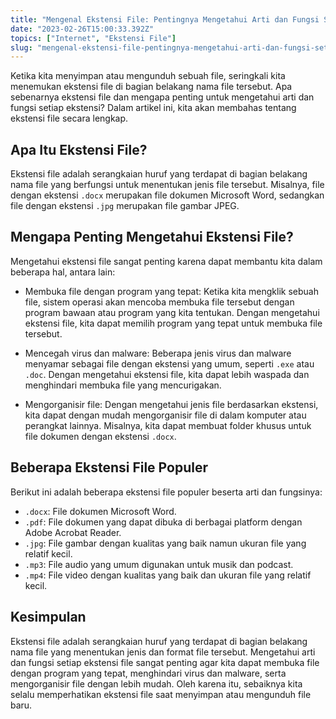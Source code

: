 ```yaml
---
title: "Mengenal Ekstensi File: Pentingnya Mengetahui Arti dan Fungsi Setiap Ekstensi"
date: "2023-02-26T15:00:33.392Z"
topics: ["Internet", "Ekstensi File"]
slug: "mengenal-ekstensi-file-pentingnya-mengetahui-arti-dan-fungsi-setiap-ekstensi"
---
```


Ketika kita menyimpan atau mengunduh sebuah file, seringkali kita menemukan ekstensi file di bagian belakang nama file tersebut. Apa sebenarnya ekstensi file dan mengapa penting untuk mengetahui arti dan fungsi setiap ekstensi? Dalam artikel ini, kita akan membahas tentang ekstensi file secara lengkap.

## Apa Itu Ekstensi File?

Ekstensi file adalah serangkaian huruf yang terdapat di bagian belakang nama file yang berfungsi untuk menentukan jenis file tersebut. Misalnya, file dengan ekstensi `.docx` merupakan file dokumen Microsoft Word, sedangkan file dengan ekstensi `.jpg` merupakan file gambar JPEG.

## Mengapa Penting Mengetahui Ekstensi File?

Mengetahui ekstensi file sangat penting karena dapat membantu kita dalam beberapa hal, antara lain:

- Membuka file dengan program yang tepat: Ketika kita mengklik sebuah file, sistem operasi akan mencoba membuka file tersebut dengan program bawaan atau program yang kita tentukan. Dengan mengetahui ekstensi file, kita dapat memilih program yang tepat untuk membuka file tersebut.

- Mencegah virus dan malware: Beberapa jenis virus dan malware menyamar sebagai file dengan ekstensi yang umum, seperti `.exe` atau `.doc`. Dengan mengetahui ekstensi file, kita dapat lebih waspada dan menghindari membuka file yang mencurigakan.

- Mengorganisir file: Dengan mengetahui jenis file berdasarkan ekstensi, kita dapat dengan mudah mengorganisir file di dalam komputer atau perangkat lainnya. Misalnya, kita dapat membuat folder khusus untuk file dokumen dengan ekstensi `.docx`.

## Beberapa Ekstensi File Populer

Berikut ini adalah beberapa ekstensi file populer beserta arti dan fungsinya:

- `.docx`: File dokumen Microsoft Word.
- `.pdf`: File dokumen yang dapat dibuka di berbagai platform dengan Adobe Acrobat Reader.
- `.jpg`: File gambar dengan kualitas yang baik namun ukuran file yang relatif kecil.
- `.mp3`: File audio yang umum digunakan untuk musik dan podcast.
- `.mp4`: File video dengan kualitas yang baik dan ukuran file yang relatif kecil.

## Kesimpulan

Ekstensi file adalah serangkaian huruf yang terdapat di bagian belakang nama file yang menentukan jenis dan format file tersebut. Mengetahui arti dan fungsi setiap ekstensi file sangat penting agar kita dapat membuka file dengan program yang tepat, menghindari virus dan malware, serta mengorganisir file dengan lebih mudah. Oleh karena itu, sebaiknya kita selalu memperhatikan ekstensi file saat menyimpan atau mengunduh file baru.
